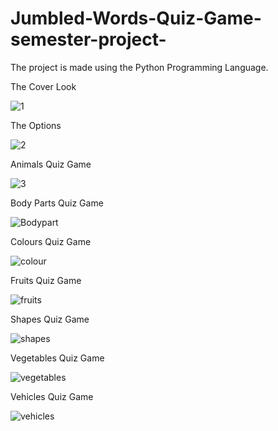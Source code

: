 # Jumbled-Words-Quiz-Game-semester-project-
The project is made using the Python Programming Language.


The Cover Look





![1](https://user-images.githubusercontent.com/85864155/121861119-2db96a00-cd17-11eb-934f-fb69276c9fd3.PNG)

The Options





![2](https://user-images.githubusercontent.com/85864155/121861135-31e58780-cd17-11eb-8993-292adb88be14.PNG)

Animals Quiz Game





![3](https://user-images.githubusercontent.com/85864155/121861160-36aa3b80-cd17-11eb-9c4c-615839ee571a.PNG)

Body Parts Quiz Game





![Bodypart](https://user-images.githubusercontent.com/85864155/121861185-3ca01c80-cd17-11eb-969f-c6bc8fc5204d.PNG)

Colours Quiz Game






![colour](https://user-images.githubusercontent.com/85864155/121861198-3f027680-cd17-11eb-8151-2d280d3d682b.PNG)

Fruits Quiz Game





![fruits](https://user-images.githubusercontent.com/85864155/121861211-432e9400-cd17-11eb-9d12-b6487e530c1c.PNG)

Shapes Quiz Game





![shapes](https://user-images.githubusercontent.com/85864155/121861223-46c21b00-cd17-11eb-8e2e-5f1764b2ca68.PNG)

Vegetables Quiz Game





![vegetables](https://user-images.githubusercontent.com/85864155/121861236-49bd0b80-cd17-11eb-8050-9023d7920c32.PNG)

Vehicles Quiz Game





![vehicles](https://user-images.githubusercontent.com/85864155/121861253-4de92900-cd17-11eb-95c6-8b5b7e84f118.PNG)
